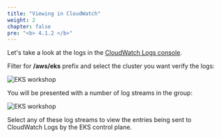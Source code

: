 ```yaml
---
title: "Viewing in CloudWatch"
weight: 2
chapter: false
pre: "<b> 4.1.2 </b>"
---
```


Let's take a look at the logs in the [CloudWatch Logs console](https://console.aws.amazon.com/cloudwatch/home?#logsV2:log-groups).

Filter for **/aws/eks** prefix and select the cluster you want verify the logs:

![EKS workshop](/EKS-Workshop-4/images/0006/0006.png?featherlight=false&width=90pc)

You will be presented with a number of log streams in the group:

![EKS workshop](/EKS-Workshop-4/images/0006/0007.png?featherlight=false&width=90pc)

Select any of these log streams to view the entries being sent to CloudWatch Logs by the EKS control plane.